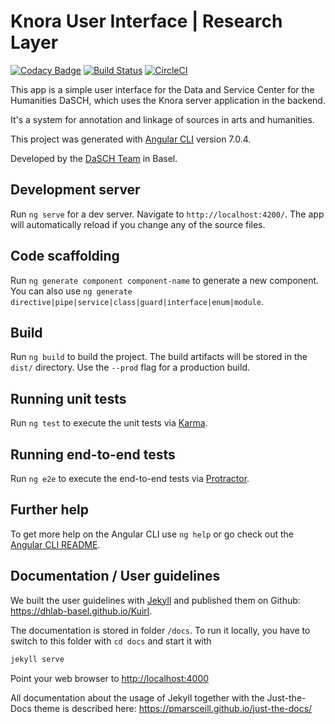 # Knora User Interface | Research Layer

[![Codacy Badge](https://api.codacy.com/project/badge/Grade/92e104ef924b401ba3d7d3e90408f7e2)](https://app.codacy.com/app/dhlab-basel/Kuirl?utm_source=github.com&utm_medium=referral&utm_content=dhlab-basel/Kuirl&utm_campaign=Badge_Grade_Dashboard)
[![Build Status](https://travis-ci.com/dhlab-basel/Kuirl.svg?branch=master)](https://travis-ci.com/dhlab-basel/Kuirl)
[![CircleCI](https://circleci.com/gh/dhlab-basel/Kuirl.svg?style=svg)](https://circleci.com/gh/dhlab-basel/Kuirl)

This app is a simple user interface for the Data and Service Center for the
Humanities DaSCH, which uses the Knora server application in the backend.

It's a system for annotation and linkage of sources in arts and humanities.

This project was generated with
[Angular CLI](https://github.com/angular/angular-cli) version 7.0.4.

Developed by the [DaSCH Team](https://dasch.swiss) in Basel.

## Development server

Run `ng serve` for a dev server. Navigate to `http://localhost:4200/`. The app
will automatically reload if you change any of the source files.

## Code scaffolding

Run `ng generate component component-name` to generate a new component. You can
also use `ng generate directive|pipe|service|class|guard|interface|enum|module`.

## Build

Run `ng build` to build the project. The build artifacts will be stored in the
`dist/` directory. Use the `--prod` flag for a production build.

## Running unit tests

Run `ng test` to execute the unit tests via [Karma](https://karma-runner.github.io).

## Running end-to-end tests

Run `ng e2e` to execute the end-to-end tests via [Protractor](http://www.protractortest.org/).

## Further help

To get more help on the Angular CLI use `ng help` or go check out the
[Angular CLI README](https://github.com/angular/angular-cli/blob/master/README.md).

## Documentation / User guidelines

We built the user guidelines with [Jekyll](https://jekyllrb.com/) and published
them on Github: <https://dhlab-basel.github.io/Kuirl>.

The documentation is stored in folder `/docs`. To run it locally, you have to
switch to this folder with `cd docs` and start it with

```bash
jekyll serve
```

Point your web browser to <http://localhost:4000>

All documentation about the usage of Jekyll together with the Just-the-Docs theme
is described here: <https://pmarsceill.github.io/just-the-docs/>
